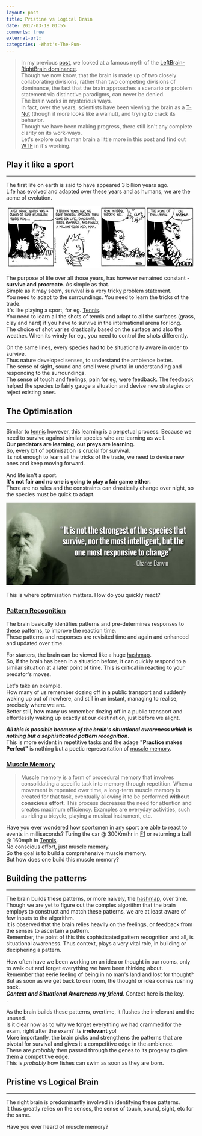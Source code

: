 ```yaml
---
layout: post
title: Pristine vs Logical Brain
date: 2017-03-18 01:55
comments: true
external-url:
categories: -What's-The-Fun-
---
```


> In my previous [post](/blog/2017/03/17/leftbrain-rightbrain/), we looked at a famous myth of the [LeftBrain-RightBrain dominance](/blog/2017/03/17/leftbrain-rightbrain/).<br>
Though we now know, that the brain is made up of two closely collaborating divisions, rather than two competing divisions of dominance, the fact that the brain approaches a scenario or problem statement via distinctive paradigms, can never be denied.<br>
The brain works in mysterious ways.<br>
In fact, over the years, scientists have been viewing the brain as a [T-Nut](/blog/2017/02/21/technical-nuts/) (though it more looks like a walnut), and trying to crack its behavior.<br>
Though we have been making progress, there still isn't any complete clarity on its work-ways.<br>
Let's explore our human brain a little more in this post and find out [WTF](/blog/2017/02/13/welcome-aboard/) in it's working.

## Play it like a sport
<hr>

The first life on earth is said to have appeared 3 billion years ago.<br>
Life has evolved and adapted over these years and as humans, we are the acme of evolution.<br>

<img src="/assets/2017-03-18/acme.jpg">

The purpose of life over all those years, has however remained constant - **survive and procreate**. As simple as that.<br>
Simple as it may seem, survival is a very tricky problem statement.<br>
You need to adapt to the surroundings. You need to learn the tricks of the trade.<br>
It's like playing a sport, for eg. [Tennis](https://en.wikipedia.org/wiki/Tennis).<br>
You need to learn all the shots of tennis and adapt to all the surfaces (grass, clay and hard) if you have to survive in the international arena for long.<br>
The choice of shot varies drastically based on the surface and also the weather. When its windy for eg., you need to control the shots differently.<br>

On the same lines, every species had to be situationally aware in order to survive.<br>
Thus nature developed senses, to understand the ambience better.<br>
The sense of sight, sound and smell were pivotal in understanding and responding to the surroundings.<br>
The sense of touch and feelings, pain for eg, were feedback. The feedback helped the species to fairly gauge a situation and devise new strategies or reject existing ones.

## The Optimisation
<hr>

Similar to [tennis](https://en.wikipedia.org/wiki/Tennis) however, this learning is a perpetual process. Because we need to survive against similar species who are learning as well.<br>
**Our predators are learning, our preys are learning.**<br>
So, every bit of optimisation is crucial for survival.<br>
Its not enough to learn all the tricks of the trade, we need to devise new ones and keep moving forward.

And life isn't a sport.<br>
**It's not fair and no one is going to play a fair game either.**<br>
There are no rules and the constraints can drastically change over night, so the species must be quick to adapt.<br>

<img src="/assets/2017-03-18/darwin.jpg">

This is where optimisation matters. How do you quickly react?<br>

### <u>Pattern Recognition</u>
The brain basically identifies patterns and pre-determines responses to these patterns, to improve the reaction time.<br>
These patterns and responses are revisited time and again and enhanced and updated over time.

For starters, the brain can be viewed like a huge [hashmap](https://en.wikipedia.org/wiki/Hash_table).<br>
So, if the brain has been in a situation before, it can quickly respond to a similar situation at a later point of time. This is critical in reacting to your predator's moves.<br>

Let's take an example.<br>
How many of us remember dozing off in a public transport and suddenly waking up out of nowhere, and still in an instant, managing to realise, precisely where we are.<br>
Better still, how many us remember dozing off in a public transport and effortlessly waking up exactly at our destination, just before we alight.<br>

_**All this is possible because of the brain's situational awareness which is nothing but a sophisticated pattern recognition**_.<br>
This is more evident in repetitive tasks and the adage **"Practice makes Perfect"** is nothing but a poetic representation of [muscle memory](https://en.wikipedia.org/wiki/Muscle_memory).

### <u><a href="https://en.wikipedia.org/wiki/Muscle_memory">Muscle Memory</a></u>
>Muscle memory is a form of procedural memory that involves consolidating a specific task into memory through repetition. When a movement is repeated over time, a long-term muscle memory is created for that task, eventually allowing it to be performed **without conscious effort**. This process decreases the need for attention and creates maximum efficiency. Examples are everyday activities, such as riding a bicycle, playing a musical instrument, etc.

Have you ever wondered how sportsmen in any sport are able to react to events in milliseconds? Turing the car @ 300Km/hr in [F1](https://en.wikipedia.org/wiki/Muscle_memory) or returning a ball @ 160mph in [Tennis](https://en.wikipedia.org/wiki/Tennis).<br>
No conscious effort, just muscle memory.<br>
So the goal is to build a comprehensive muscle memory.<br>
But how does one build this muscle memory?

## Building the patterns
<hr>

The brain builds these patterns, or more naively, the [hashmap](https://en.wikipedia.org/wiki/Hash_table), over time.<br>
Though we are yet to figure out the complex algorithm that the brain employs to construct and match these patterns, we are at least aware of few inputs to the algorithm.<br>
It is observed that the brain relies heavily on the feelings, or feedback from the senses to ascertain a pattern.<br>
Remember, the point of this this sophisticated pattern recognition and all, is situational awareness. Thus context, plays a very vital role, in building or deciphering a pattern.<br>

How often have we been working on an idea or thought in our rooms, only to walk out and forget everything we have been thinking about.<br>
Remember that eerie feeling of being in no man's land and lost for thought?<br>
But as soon as we get back to our room, the thought or idea comes rushing back.<br>
_**Context and Situational Awareness my friend**_. Context here is the key.<br>.

As the brain builds these patterns, overtime, it flushes the irrelevant and the unused.<br>
Is it clear now as to why we forget everything we had crammed for the exam, right after the exam? Its **irrelevant** yo!<br>
More importantly, the brain picks and strengthens the patterns that are pivotal for survival and gives it a competitive edge in the ambience.<br>
These are _probably_ then passed through the genes to its progeny to give them a competitive edge.<br>
This is _probably_ how fishes can swim as soon as they are born.

## Pristine vs Logical Brain
<hr>

The right brain is predominantly involved in identifying these patterns.<br>
It thus greatly relies on the senses, the sense of touch, sound, sight, etc for the same.

Have you ever heard of muscle memory?


